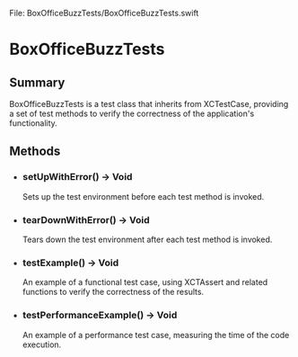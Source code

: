 File: BoxOfficeBuzzTests/BoxOfficeBuzzTests.swift

# BoxOfficeBuzzTests
## Summary
BoxOfficeBuzzTests is a test class that inherits from XCTestCase, providing a set of test methods to verify the correctness of the application's functionality.

## Methods
- ### setUpWithError() -> Void
  Sets up the test environment before each test method is invoked.

- ### tearDownWithError() -> Void
  Tears down the test environment after each test method is invoked.

- ### testExample() -> Void
  An example of a functional test case, using XCTAssert and related functions to verify the correctness of the results.

- ### testPerformanceExample() -> Void
  An example of a performance test case, measuring the time of the code execution.

